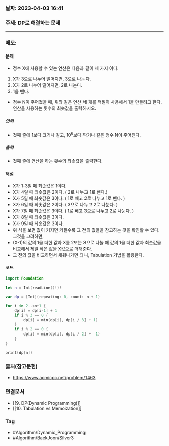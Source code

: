 ### 날짜: 2023-04-03 16:41

### 주제:  DP로 해결하는 문제
---
### 메모: 
#### 문제 
- 정수 X에 사용할 수 있는 연산은 다음과 같이 세 가지 이다.
1.  X가 3으로 나누어 떨어지면, 3으로 나눈다.
2.  X가 2로 나누어 떨어지면, 2로 나눈다.
3.  1을 뺀다.
- 정수 N이 주어졌을 때, 위와 같은 연산 세 개를 적절히 사용해서 1을 만들려고 한다. 연산을 사용하는 횟수의 최솟값을 출력하시오.
##### 입력
- 첫째 줄에 1보다 크거나 같고, $10^{6}$보다 작거나 같은 정수 N이 주어진다.
##### 출력 
- 첫째 줄에 연산을 하는 횟수의 최솟값을 출력한다.
#### 해설 
- X가 1-3일 때 최솟값은 1이다. 
- X가 4일 때 최솟값은 2이다.  ( 2로 나누고 1로 뺀다.)
- X가 5일 때 최솟값은 3이다.  ( 1로 빼고 2로 나누고 1로 뺀다. )
- X가 6일 때 최솟값은 2이다.  ( 3으로 나누고 2로 나눈다. )
- X가 7일 때 최솟값은 3이다. ( 1로 빼고 3으로 나누고 2로 나눈다. )
- X가 8일 때 최솟값은 3이다. 
- X가 9일 때 최솟값은 3이다.
- 위 식을 보면 값이 커지면 커질수록 그 전의 값들을 참고하는 것을 확인할 수 있다. 그것을 고려하면,
- (X-1)의 값의 1을 더한 값과 X를 2또는 3으로 나눌 때 값의 1을 더한 값과 최솟값을 비교해서 제일 작은 값을 X값으로 더해준다. 
- 그 전의 값을 비교하면서 채워나가면 되니, Tabulation 기법을 활용한다. 
#### 코드
~~~ swift 
import Foundation 

let n = Int(readLine()!)! 

var dp = [Int](repeating: 0, count: n + 1)

for i in 2..<n+1 {
	dp[i] = dp[i-1] + 1 
	if i % 3 == 0 { 
		dp[i] = min(dp[i], dp[i / 3] + 1)
	}
	if i % 2 == 0 { 
		dp[i] = min(dp[i], dp[i / 2] +  1)
	}
}

print(dp[n])
~~~

### 출처(참고문헌) 
- https://www.acmicpc.net/problem/1463

### 연결문서 
- [[9.  DP(Dynamic Programming)]]
- [[10. Tabulation vs Memoization]]

### Tag
- #Algorithm/Dynamic_Programming 
- #Algorithm/BaekJoon/Silver3